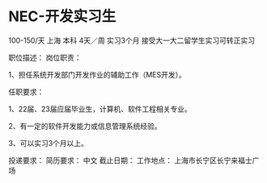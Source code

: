 # NEC-开发实习生

100-150/天 上海 本科 4天／周 实习3个月
接受大一大二留学生实习可转正实习

职位描述：
岗位职责：

1、担任系统开发部门开发作业的辅助工作（MES开发）。

任职要求：

1、22届、23届应届毕业生，计算机、软件工程相关专业。

2、有一定的软件开发能力或信息管理系统经验。

3、可以实习3个月以上。

投递要求：
简历要求： 中文
截止日期：
工作地点：
上海市长宁区长宁来福士广场